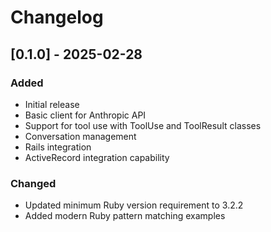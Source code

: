 # Changelog

## [0.1.0] - 2025-02-28

### Added
- Initial release
- Basic client for Anthropic API
- Support for tool use with ToolUse and ToolResult classes
- Conversation management
- Rails integration
- ActiveRecord integration capability

### Changed
- Updated minimum Ruby version requirement to 3.2.2
- Added modern Ruby pattern matching examples
